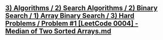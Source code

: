 ## <a href="https://github.com/alvarosf07/computer-science-DSA/blob/master/3)%20Algorithms/2)%20Search%20Algorithms/2)%20Binary%20Search/1)%20Array%20Binary%20Search/3)%20Hard%20Problems/Problem%20%231%20%5BLeetCode%200004%5D%20-%20Median%20of%20Two%20Sorted%20Arrays.md"> 3) Algorithms / 2) Search Algorithms / 2) Binary Search / 1) Array Binary Search / 3) Hard Problems / Problem #1 [LeetCode 0004] - Median of Two Sorted Arrays.md </a>
